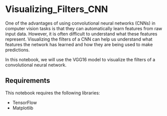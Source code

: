 # Visualizing_Filters_CNN

One of the advantages of using convolutional neural networks (CNNs) in computer vision tasks is that they can automatically learn features from raw input data. However, it is often difficult to understand what these features represent. Visualizing the filters of a CNN can help us understand what features the network has learned and how they are being used to make predictions.

In this notebook, we will use the VGG16 model to visualize the filters of a convolutional neural network.

## Requirements
This notebook requires the following libraries:

- TensorFlow
- Matplotlib
